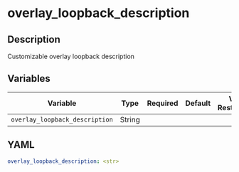 # overlay_loopback_description

## Description

Customizable overlay loopback description

## Variables

| Variable | Type | Required | Default | Value Restrictions | Description |
| -------- | ---- | -------- | ------- | ------------------ | ----------- |
| <code>overlay_loopback_description</code>| String |  |  |  |  |

## YAML

```yaml
overlay_loopback_description: <str>
```